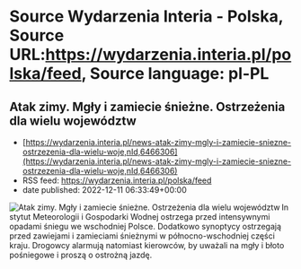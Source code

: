 # Source Wydarzenia Interia - Polska, Source URL:https://wydarzenia.interia.pl/polska/feed, Source language: pl-PL

## Atak zimy. Mgły i zamiecie śnieżne. Ostrzeżenia dla wielu województw
 - [https://wydarzenia.interia.pl/news-atak-zimy-mgly-i-zamiecie-sniezne-ostrzezenia-dla-wielu-woje,nId,6466306](https://wydarzenia.interia.pl/news-atak-zimy-mgly-i-zamiecie-sniezne-ostrzezenia-dla-wielu-woje,nId,6466306)
 - RSS feed: https://wydarzenia.interia.pl/polska/feed
 - date published: 2022-12-11 06:33:49+00:00

<p><a href="https://wydarzenia.interia.pl/news-atak-zimy-mgly-i-zamiecie-sniezne-ostrzezenia-dla-wielu-woje,nId,6466306"><img align="left" alt="Atak zimy. Mgły i zamiecie śnieżne. Ostrzeżenia dla wielu województw" src="https://i.iplsc.com/atak-zimy-mgly-i-zamiecie-sniezne-ostrzezenia-dla-wielu-woje/000GGZ1XGUX75335-C321.jpg" /></a>Instytut Meteorologii i Gospodarki Wodnej ostrzega przed intensywnymi opadami śniegu we wschodniej Polsce. Dodatkowo synoptycy ostrzegają przed zawiejami i zamieciami śnieżnymi w północno-wschodniej części kraju. Drogowcy alarmują natomiast kierowców, by uważali na mgły i błoto pośniegowe i proszą o ostrożną jazdę. </p><br clear="all" />
